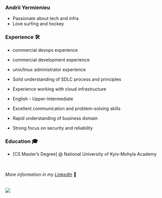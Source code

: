 ### Andrii Yermienieu
- Passionate about tech and infra
- Love surfing and hockey

### Experience 🛠️
- commercial devops experience
- commercial development experience
- unix/linux administrator experience

- Solid understanding of SDLC process and principles
- Experience working with cloud infrastructure
  
- English - Upper-Intermediate
  
- Excellent communication and problem-solving skills
- Rapid understanding of business domain
- Strong focus on security and reliability
  
### Education 🎓
- [CS Master’s Degree] @ National University of Kyiv-Mohyla Academy

\
\
_More information in my [LinkedIn](https://www.linkedin.com/in/aermeneu/)_ 🚀
\
\
\
![](https://komarev.com/ghpvc/?username=dkzippa&color=36b812)
